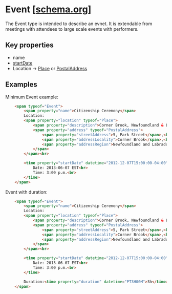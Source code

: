 # <a id="type-Event"></a>Event [[schema.org](http://schema.org/Event)]

The Event type is intended to describe an evnet.  It is extendable from meetings with attendees to large scale events with performers. 

## Key properties

* name
* [startDate](#std-ISO8601)
* Location -> [Place](#type-Place) or [PostalAddress](#type-PostalAddress)

## Examples

Minimum Event example:
```html
    <span typeof="Event">
        <span property="name">Citizenship Ceremony</span>
        Location: 
        <span property="location" typeof="Place">
            <span property="description">Corner Brook, Newfoundland & Labrador City Hall</span><br>
            <span property="address" typeof="PostalAddress">
                <span property="streetAddress">5, Park Street</span>,<br>
                <span property="addressLocality">Corner Brook</span>,<br>
                <span property="addressRegion">Newfoundland and Labrador</span><br>
            </span>
        </span><br>

        <time property="startDate" datetime="2012-12-07T15:00:00-04:00">
            Date: 2013-06-07 EST<br>
            Time: 3:00 p.m.<br>
        </time>
    </span>
```

Event with duration:
```html
    <span typeof="Event">
        <span property="name">Citizenship Ceremony</span>
        Location: 
        <span property="location" typeof="Place">
            <span property="description">Corner Brook, Newfoundland & Labrador City Hall</span><br>
            <span property="address" typeof="PostalAddress">
                <span property="streetAddress">5, Park Street</span>,<br>
                <span property="addressLocality">Corner Brook</span>,<br>
                <span property="addressRegion">Newfoundland and Labrador</span><br>
            </span>
        </span><br>

        <time property="startDate" datetime="2012-12-07T15:00:00-04:00">
            Date: 2013-06-07 EST<br>
            Time: 3:00 p.m.<br>
        </time>

        Duration:<time property="duration" datetime="PT3H00M">3h</time><br>
    </span>
```
